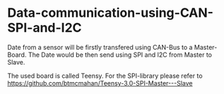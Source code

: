 # Data-communication-using-CAN-SPI-and-I2C
Date from a sensor will be firstly transfered using CAN-Bus to a Master-Board. 
The Date would be then send using SPI and I2C from Master to Slave.

The used board is called Teensy. 
For the SPI-library please refer to https://github.com/btmcmahan/Teensy-3.0-SPI-Master---Slave
